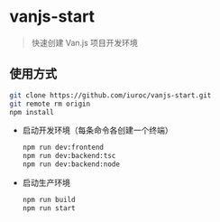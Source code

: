# vanjs-start

> 快速创建 Van.js 项目开发环境

## 使用方式

```bash
git clone https://github.com/iuroc/vanjs-start.git
git remote rm origin
npm install
```

- 启动开发环境（每条命令各创建一个终端）
    ```bash
    npm run dev:frontend
    npm run dev:backend:tsc
    npm run dev:backend:node
    ```
- 启动生产环境
    ```bash
    npm run build
    npm run start
    ```